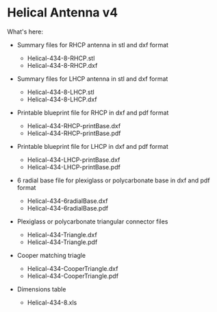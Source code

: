 # Helical Antenna v4

What's here:

* Summary files for RHCP antenna in stl and dxf format
  * Helical-434-8-RHCP.stl
  * Helical-434-8-RHCP.dxf

* Summary files for LHCP antenna in stl and dxf format
  * Helical-434-8-LHCP.stl
  * Helical-434-8-LHCP.dxf

* Printable blueprint file for RHCP in dxf and pdf format
  * Helical-434-RHCP-printBase.dxf
  * Helical-434-RHCP-printBase.pdf

* Printable blueprint file for LHCP in dxf and pdf format
  * Helical-434-LHCP-printBase.dxf
  * Helical-434-LHCP-printBase.pdf

* 6 radial base file for plexiglass or polycarbonate base in dxf and pdf format
  * Helical-434-6radialBase.dxf
  * Helical-434-6radialBase.pdf

* Plexiglass or polycarbonate triangular connector files
  * Helical-434-Triangle.dxf
  * Helical-434-Triangle.pdf

* Cooper matching triagle
  * Helical-434-CooperTriangle.dxf
  * Helical-434-CooperTriangle.pdf

* Dimensions table
  * Helical-434-8.xls
